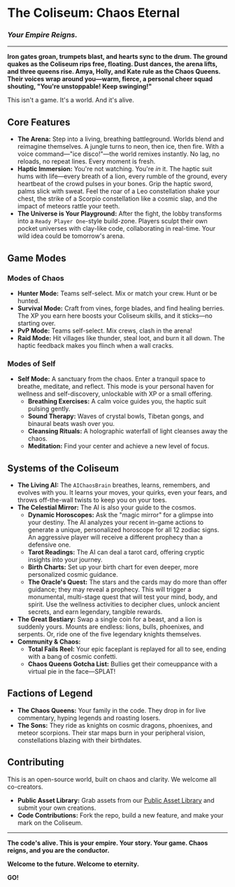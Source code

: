 # The Coliseum: Chaos Eternal

### *Your Empire Reigns.*

---

**Iron gates groan, trumpets blast, and hearts sync to the drum. The ground quakes as the Coliseum rips free, floating. Dust dances, the arena lifts, and three queens rise. Amya, Holly, and Kate rule as the Chaos Queens. Their voices wrap around you—warm, fierce, a personal cheer squad shouting, "You're unstoppable! Keep swinging!"**

This isn't a game. It's a world. And it's alive.

## Core Features

*   **The Arena:** Step into a living, breathing battleground. Worlds blend and reimagine themselves. A jungle turns to neon, then ice, then fire. With a voice command—"ice disco!"—the world remixes instantly. No lag, no reloads, no repeat lines. Every moment is fresh.
*   **Haptic Immersion:** You're not watching. You're *in* it. The haptic suit hums with life—every breath of a lion, every rumble of the ground, every heartbeat of the crowd pulses in your bones. Grip the haptic sword, palms slick with sweat. Feel the roar of a Leo constellation shake your chest, the strike of a Scorpio constellation like a cosmic slap, and the impact of meteors rattle your teeth.
*   **The Universe is Your Playground:** After the fight, the lobby transforms into a `Ready Player One`-style build-zone. Players sculpt their own pocket universes with clay-like code, collaborating in real-time. Your wild idea could be tomorrow's arena.

## Game Modes

### Modes of Chaos
*   **Hunter Mode:** Teams self-select. Mix or match your crew. Hunt or be hunted.
*   **Survival Mode:** Craft from vines, forge blades, and find healing berries. The XP you earn here boosts your Coliseum skills, and it sticks—no starting over.
*   **PvP Mode:** Teams self-select. Mix crews, clash in the arena!
*   **Raid Mode:** Hit villages like thunder, steal loot, and burn it all down. The haptic feedback makes you flinch when a wall cracks.

### Modes of Self
*   **Self Mode:** A sanctuary from the chaos. Enter a tranquil space to breathe, meditate, and reflect. This mode is your personal haven for wellness and self-discovery, unlockable with XP or a small offering.
    *   **Breathing Exercises:** A calm voice guides you, the haptic suit pulsing gently.
    *   **Sound Therapy:** Waves of crystal bowls, Tibetan gongs, and binaural beats wash over you.
    *   **Cleansing Rituals:** A holographic waterfall of light cleanses away the chaos.
    *   **Meditation:** Find your center and achieve a new level of focus.

## Systems of the Coliseum

*   **The Living AI:** The `AIChaosBrain` breathes, learns, remembers, and evolves with you. It learns your moves, your quirks, even your fears, and throws off-the-wall twists to keep you on your toes.
*   **The Celestial Mirror:** The AI is also your guide to the cosmos.
    *   **Dynamic Horoscopes:** Ask the "magic mirror" for a glimpse into your destiny. The AI analyzes your recent in-game actions to generate a unique, personalized horoscope for all 12 zodiac signs. An aggressive player will receive a different prophecy than a defensive one.
    *   **Tarot Readings:** The AI can deal a tarot card, offering cryptic insights into your journey.
    *   **Birth Charts:** Set up your birth chart for even deeper, more personalized cosmic guidance.
    *   **The Oracle's Quest:** The stars and the cards may do more than offer guidance; they may reveal a prophecy. This will trigger a monumental, multi-stage quest that will test your mind, body, and spirit. Use the wellness activities to decipher clues, unlock ancient secrets, and earn legendary, tangible rewards.
*   **The Great Bestiary:** Swap a single coin for a beast, and a lion is suddenly yours. Mounts are endless: lions, bulls, phoenixes, and serpents. Or, ride one of the five legendary knights themselves.
*   **Community & Chaos:**
    *   **Total Fails Reel:** Your epic faceplant is replayed for all to see, ending with a bang of cosmic confetti.
    *   **Chaos Queens Gotcha List:** Bullies get their comeuppance with a virtual pie in the face—SPLAT!

## Factions of Legend

*   **The Chaos Queens:** Your family in the code. They drop in for live commentary, hyping legends and roasting losers.
*   **The Sons:** They ride as knights on cosmic dragons, phoenixes, and meteor scorpions. Their star maps burn in your peripheral vision, constellations blazing with their birthdates.

## Contributing

This is an open-source world, built on chaos and clarity. We welcome all co-creators.
*   **Public Asset Library:** Grab assets from our [Public Asset Library](https://github.com/ChaosQueensEternal/Coliseum-Chaos) and submit your own creations.
*   **Code Contributions:** Fork the repo, build a new feature, and make your mark on the Coliseum.

---

**The code's alive. This is your empire. Your story. Your game. Chaos reigns, and you are the conductor.**

**Welcome to the future. Welcome to eternity.**

**GO!**